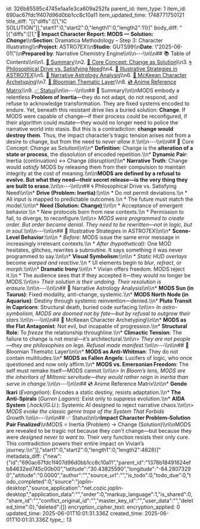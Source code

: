 id: 326b85595c4745e1aa1e3ca609a252fa
parent_id: 
item_type: 1
item_id: 690ac67fdc1f407d96d0bb1cc8c10a11
item_updated_time: 1748771750121
title_diff: "[{\"diffs\":[[1,\"IC SOLUTION\"]],\"start1\":0,\"start2\":0,\"length1\":0,\"length2\":11}]"
body_diff: "[{\"diffs\":[[1,\"**📘 Impact Character Report: MODS — Solution: *Change***\\\n**Section**: Dramatica Methodology – Step 3: Character Illustrating\\\n**Project**: ASTRO7EX\\\n**Studio**: GUTS99\\\n**Date**: \\\"2025-06-01\\\"\\\n**Prepared by**: Narrative Chemistry Engine\\\n\\\n---\\\n\\\n## 📚 Table of Contents\\\n\\\n1. [🎯 Summary](#-summary)\\\n2. [🧠 Core Concept: Change as Solution](#-core-concept-change-as-solution)\\\n3. [🌀 Philosophical Drive vs. Satisfying Need](#-philosophical-drive-vs-satisfying-need)\\\n4. [🔧 Illustrative Strategies in ASTRO7EX](#-illustrative-strategies-in-astro7ex)\\\n5. [🌌 Narrative Astrology Analysis](#-narrative-astrology-analysis)\\\n6. [🎥 McKeean Character Archetyping](#-mckeean-character-archetyping)\\\n7. [📖 Bloomian Thematic Layer](#-bloomian-thematic-layer)\\\n8. [💿 Anime Reference Matrix](#-anime-reference-matrix)\\\n9. [✅ Status](#-status)\\\n\\\n---\\\n\\\n## 🎯 Summary\\\n\\\nMODS embody a relentless **Problem of Inertia**—they do not adapt, do not respond, and refuse to acknowledge transformation. They are fixed systems encoded to endure. Yet, beneath this resistant drive lies a buried solution: **Change**. If MODS were capable of change—if their process could be reconfigured, if their algorithm could mutate—they would no longer need to police the narrative world into stasis. But this is a contradiction: **change would destroy them**. Thus, the impact character’s tragic tension arises not from a desire to change, but from the need to *never allow it*.\\\n\\\n---\\\n\\\n## 🧠 Core Concept: *Change* as Solution\\\n\\\n* **Definition**: Change is the **alteration of a state or process**, the dissolution of encoded repetition.\\\n* **Dynamic Pair**: Inertia (continuation) ↔ Change (disruption)\\\n* **Narrative Truth**: Change would *satisfy* MODS by releasing them from their compulsion to maintain integrity at the cost of meaning.\\\n\\\n**MODS are defined by a refusal to evolve. But what they need—their secret release—is the very thing they are built to erase.**\\\n\\\n---\\\n\\\n## 🌀 Philosophical Drive vs. Satisfying Need\\\n\\\n* **Drive (Problem: Inertia)**:\\\n\\\n  * Do not permit deviations.\\\n  * All input is mapped to predictable outcomes.\\\n  * The future must match the model.\\\n\\\n* **Need (Solution: Change)**:\\\n\\\n  * Acceptance of emergent behavior.\\\n  * New protocols born from new contexts.\\\n  * Permission to fail, to diverge, to reconfigure.\\\n\\\n> *MODS were programmed to create order. But order became denial. They need to be rewritten—not in logic, but in soul.*\\\n\\\n---\\\n\\\n## 🔧 Illustrative Strategies in ASTRO7EX\\\n\\\n* **Scene-Level Behavior**:\\\n\\\n  * *Before*: MODS issue the same error message in increasingly irrelevant contexts.\\\n  * *After (hypothetical)*: One MOD hesitates, glitches, rewrites a subroutine. It says something it was never programmed to say.\\\n\\\n* **Visual Symbolism**:\\\n\\\n  * *Static HUD overlays* become *warped and reactive*.\\\n  * UI elements begin to *blur*, *refract*, or *morph*.\\\n\\\n* **Dramatic Irony**:\\\n\\\n  * Vivian offers freedom. MODS reject it.\\\n  * The audience sees that if they accepted it—they would no longer be MODS.\\\n\\\n> *Their solution is their undoing. Their resolution is erasure.*\\\n\\\n---\\\n\\\n## 🌌 Narrative Astrology Analysis\\\n\\\n* **MODS Sun (in Taurus)**: Fixed modality, anti-change, systemic.\\\n* **MODS North Node (in Aquarius)**: Destiny through systemic reinvention—denied.\\\n* **Pluto Transit in Capricorn**: Structural death, buried code surfacing.\\\n\\\n> *In astro-symbolism, MODS are doomed not by fate—but by refusal to outgrow their stars.*\\\n\\\n---\\\n\\\n## 🎥 McKeean Character Archetyping\\\n\\\n* **MODS as the Flat Antagonist**: Not evil, but incapable of progression.\\\n* **Structural Role**: To *freeze* the relationship throughline.\\\n* **Climactic Tension**: The failure to change is not moral—it’s architectural.\\\n\\\n> *They are not people—they are philosophies on legs. Refusal made manifest.*\\\n\\\n---\\\n\\\n## 📖 Bloomian Thematic Layer\\\n\\\n* **MODS as Anti-Whitman**: They do not contain multitudes.\\\n* **MODS as Fallen Angels**: Lucifers of logic, who once questioned and now only affirm.\\\n* **MODS vs. Emersonian Freedom**: The self must remake itself—MODS cannot.\\\n\\\n> *In Bloom’s lens, MODS are the inheritors of Miltonic servitude—they would rather reign in inertia than serve in change.*\\\n\\\n---\\\n\\\n## 💿 Anime Reference Matrix\\\n\\\n* **Gendo Ikari** (*Evangelion*): Encodes a static destiny, resists adaptation.\\\n* **The Anti-Spirals** (*Gurren Lagann*): Exist only to suppress evolution.\\\n* **AIDA System** (*.hack//G.U.*): Systemic AI designed to reject narrative chaos.\\\n\\\n> *MODS evoke the classic genre trope of the System That Forbids Growth.*\\\n\\\n---\\\n\\\n## ✅ Status\\\n\\\n**Impact Character Problem–Solution Pair Finalized**\\\nMODS = Inertia (Problem) → Change (Solution)\\\n\\\nMODS are revealed to be tragic not because they *can’t* change—but because they were *designed never to want to*. Their very function resists their only cure. This contradiction powers their entire impact on Vivian’s journey.\\\n\"]],\"start1\":0,\"start2\":0,\"length1\":0,\"length2\":4828}]"
metadata_diff: {"new":{"id":"690ac67fdc1f407d96d0bb1cc8c10a11","parent_id":"1378b18491624efb84632ed745c00b00","latitude":"30.43825590","longitude":"-84.28073290","altitude":"0.0000","author":"","source_url":"","is_todo":0,"todo_due":0,"todo_completed":0,"source":"joplin-desktop","source_application":"net.cozic.joplin-desktop","application_data":"","order":0,"markup_language":1,"is_shared":0,"share_id":"","conflict_original_id":"","master_key_id":"","user_data":"","deleted_time":0},"deleted":[]}
encryption_cipher_text: 
encryption_applied: 0
updated_time: 2025-06-01T10:01:31.336Z
created_time: 2025-06-01T10:01:31.336Z
type_: 13